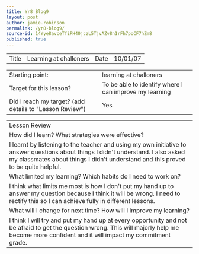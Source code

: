 ```yaml
---
title: Yr8 Blog9
layout: post
author: jamie.robinson
permalink: /yr8-blog9/
source-id: 14Yye8avceTfiPH40jczL5TjvAZv8n1rFh7poCF7hZm8
published: true
---
```

<table>
  <tr>
    <td>Title</td>
    <td>Learning at challoners</td>
    <td>Date</td>
    <td>10/01/07</td>
  </tr>
</table>


<table>
  <tr>
    <td>Starting point:</td>
    <td>learning at challoners</td>
  </tr>
  <tr>
    <td>Target for this lesson?</td>
    <td>To be able to identify where I can improve my learning</td>
  </tr>
  <tr>
    <td>Did I reach my target? 
(add details to "Lesson Review")</td>
    <td> Yes</td>
  </tr>
</table>


<table>
  <tr>
    <td>Lesson Review</td>
  </tr>
  <tr>
    <td>How did I learn? What strategies were effective? </td>
  </tr>
  <tr>
    <td>I learnt by listening to the teacher and using my own initiative to answer questions about things I didn't understand. I also asked my classmates about things I didn't understand and this proved to be quite helpful.</td>
  </tr>
  <tr>
    <td>What limited my learning? Which habits do I need to work on? </td>
  </tr>
  <tr>
    <td>I think what limits me most is how I don't put my hand up to answer my question because I think it will be wrong. I need to rectify this so I can achieve fully in different lessons.</td>
  </tr>
  <tr>
    <td>What will I change for next time? How will I improve my learning?</td>
  </tr>
  <tr>
    <td>I think I will try and put my hand up at every opportunity and not be afraid to get the question wrong. This will majorly help me become more confident and it will impact my commitment grade.</td>
  </tr>
</table>


